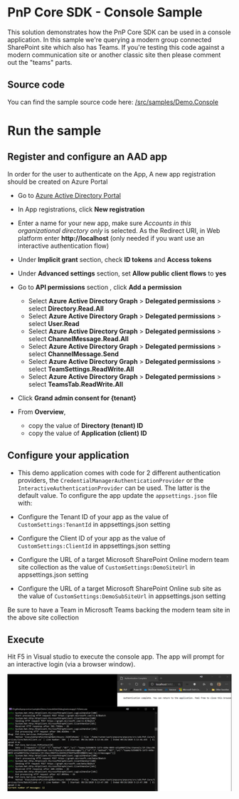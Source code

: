 # PnP Core SDK - Console Sample

This solution demonstrates how the PnP Core SDK can be used in a console application. In this sample we're querying a modern group connected SharePoint site which also has Teams. If you're testing this code against a modern communication site or another classic site then please comment out the "teams" parts.

## Source code

You can find the sample source code here: [/src/samples/Demo.Console](https://github.com/pnp/pnpcore/tree/dev/src/samples/Demo.Console)

# Run the sample

## Register and configure an AAD app

In order for the user to authenticate on the App, A new app registration should be created on Azure Portal

- Go to [Azure Active Directory Portal](https://aad.portal.azure.com)

- In App registrations, click __New registration__

- Enter a name for your new app, make sure *Accounts in this organizational directory only* is selected. As the Redirect URI, in Web platform enter __http://localhost__ (only needed if you want use an interactive authentication flow)

- Under __Implicit grant__ section, check __ID tokens__ and __Access tokens__

- Under __Advanced settings__ section, set __Allow public client flows__ to __yes__

- Go to __API permissions__ section , click __Add a permission__
  - Select __Azure Active Directory Graph__ > __Delegated permissions__ > select __Directory.Read.All__
  - Select __Azure Active Directory Graph__ > __Delegated permissions__ > select __User.Read__
  - Select __Azure Active Directory Graph__ > __Delegated permissions__ > select __ChannelMessage.Read.All__
  - Select __Azure Active Directory Graph__ > __Delegated permissions__ > select __ChannelMessage.Send__
  - Select __Azure Active Directory Graph__ > __Delegated permissions__ > select __TeamSettings.ReadWrite.All__
  - Select __Azure Active Directory Graph__ > __Delegated permissions__ > select __TeamsTab.ReadWrite.All__

- Click __Grand admin consent for {tenant}__

- From __Overview__,
  - copy the value of __Directory (tenant) ID__
  - copy the value of __Application (client) ID__

## Configure your application

- This demo application comes with code for 2 different authentication providers, the `CredentialManagerAuthenticationProvider` or the `InteractiveAuthenticationProvider` can be used. The latter is the default value. To configure the app update the `appsettings.json` file with:

- Configure the Tenant ID of your app as the value of `CustomSettings:TenantId` in appsettings.json setting
- Configure the Client ID of your app as the value of `CustomSettings:ClientId` in appsettings.json setting
- Configure the URL of a target Microsoft SharePoint Online modern team site collection as the value of `CustomSettings:DemoSiteUrl` in appsettings.json setting
- Configure the URL of a target Microsoft SharePoint Online sub site as the value of `CustomSettings:DemoSubSiteUrl` in appsettings.json setting

Be sure to have a Team in Microsoft Teams backing the modern team site in the above site collection

## Execute

Hit F5 in Visual studio to execute the console app. The app will prompt for an interactive login (via a browser window).

![preview image of the running app](preview.png)